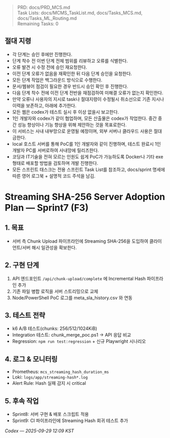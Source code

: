 > PRD: docs/PRD_MCS.md  
> Task Lists: docs/MCMS_TaskList.md, docs/Tasks_MCS.md, docs/Tasks_ML_Routing.md  
> Remaining Tasks: 0

## 절대 지령
- 각 단계는 승인 후에만 진행한다.
- 단계 착수 전 이번 단계 전체 범위를 리뷰하고 오류를 식별한다.
- 오류 발견 시 수정 전에 승인 재요청한다.
- 이전 단계 오류가 없음을 재확인한 뒤 다음 단계 승인을 요청한다.
- 모든 단계 작업은 백그라운드 방식으로 수행한다.
- 문서/웹뷰어 점검이 필요한 경우 반드시 승인 확인 후 진행한다.
- 다음 단계 착수 전에 이전 단계 전반을 재점검하여 미해결 오류가 없는지 확인한다.
- 만약 오류나 사용자의 지시로 task나 절대지령이 수정될시 취소선으로 기존 지시나 이력을 보존하고, 아래에 추가한다.
- 모든 웹은 codex가 테스트 실시 후 이상 없을시 보고한다.
- 1인 개발자와 codex가 같이 협업하며, 모든 산출물은 codex가 작업한다. 중간 중간 성능 향상이나 기능 향상을 위해 제안하는 것을 목표로한다.
- 이 서비스는 사내 내부망으로 운영될 예정이며, 외부 서버나 클라우드 사용은 절대 금한다.
- local 호스트 서버를 통해 PoC를 1인 개발자와 같이 진행하며, 테스트 완료시 1인 개발자 PC를 서버로하여 사내망에 릴리즈한다.
- 코딩과 IT기술을 전혀 모르는 인원도 쉽게 PoC가 가능하도록 Docker나 기타 exe 형태로 배포할 방법을 검토하며 개발 진행한다.
- 모든 스프린트 태스크는 전용 스프린트 Task List를 참조하고, docs/sprint 명세에 따른 영어 로그북 + 설명적 코드 주석을 남김.
# Streaming SHA-256 Server Adoption Plan — Sprint7 (F3)

## 1. 목표
- 서버 측 Chunk Upload 파이프라인에 Streaming SHA-256을 도입하여 클라이언트/서버 해시 일관성을 확보한다.

## 2. 구현 단계
1. API 엔드포인트 `/api/chunk-upload/complete` 에 Incremental Hash 파이프라인 추가
2. 기존 파일 병합 로직을 서버 스트리밍으로 교체
3. Node/PowerShell PoC 로그를 meta_sla_history.csv 와 연동

## 3. 테스트 전략
- k6 A/B 테스트(chunks: 256/512/1024KiB)
- Integration 테스트: chunk_merge_poc.ps1 → API 응답 비교
- Regression: `npm run test:regression` + 신규 Playwright 시나리오

## 4. 로그 & 모니터링
- Prometheus: `mcs_streaming_hash_duration_ms`
- Loki: `logs/app/streaming-hash*.log`
- Alert Rule: Hash 실패 감지 시 critical

## 5. 후속 작업
- Sprint8: 서버 구현 & 배포 스크립트 적용
- Sprint9: CI 파이프라인에 Streaming Hash 회귀 테스트 추가

*Codex — 2025-09-29 12:09 KST*

